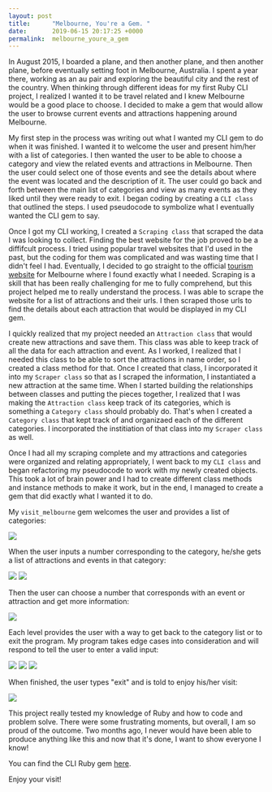 ```yaml
---
layout: post
title:      "Melbourne, You're a Gem. "
date:       2019-06-15 20:17:25 +0000
permalink:  melbourne_youre_a_gem
---
```



In August 2015, I boarded a plane, and then another plane, and then another plane, before eventually setting foot in Melbourne, Australia. I spent a year there, working as an au pair and exploring the beautiful city and the rest of the country. When thinking through different ideas for my first Ruby CLI project, I realized I wanted it to be travel related and I knew Melbourne would be a good place to choose. I decided to make a gem that would allow the user to browse current events and attractions happening around Melbourne. 

My first step in the process was writing out what I wanted my CLI gem to do when it was finished. I wanted it to welcome the user and present him/her with a list of categories. I then wanted the user to be able to choose a category and view the related events and attractions in Melbourne. Then the user could select one of those events and see the details about where the event was located and the description of it. The user could go back and forth between the main list of categories and view as many events as they liked until they were ready to exit. I began coding by creating a `CLI class` that outlined the steps. I used pseudocode to symbolize what I eventually wanted the CLI gem to say. 

Once I got my CLI working, I created a `Scraping class` that scraped the data I was looking to collect. Finding the best website for the job proved to be a diffifcult process. I tried using popular travel websites that I'd used in the past, but the coding for them was complicated and was wasting time that I didn't feel I had. Eventually, I decided to go straight to the official [tourism website](http://https://www.visitmelbourne.com/regions/melbourne/things-to-do) for Melbourne where I found exactly what I needed. Scraping is a skill that has been really challenging for me to fully comprehend, but this project helped me to really understand the process. I was able to scrape the website for a list of attractions and their urls. I then scraped those urls to find the details about each attraction that would be displayed in my CLI gem. 

I quickly realized that my project needed an `Attraction class` that would create new attractions and save them. This class was able to keep track of all the data for each attraction and event. As I worked, I realized that I needed this class to be able to sort the attractions in name order, so I created a class method for that. Once I created that class, I incorporated it into my `Scraper class` so that as I scraped the information, I instantiated a new attraction at the same time. When I started building the relationships between classes and putting the pieces together, I  realized that I was making the `Attraction class` keep track of its categories, which is something a `Category class` should probably do.  That's when I created a `Category class` that kept track of and organizaed each of the different categories. I incorporated the institiation of that class into my `Scraper class` as well.

Once I had all my scraping complete and my attractions and categories were organized and relating appropriately, I went back to my `CLI class` and began refactoring my pseudocode to work with my newly created objects. This took a lot of brain power and I had to create different class methods and instance methods to make it work, but in the end, I managed to create a gem that did exactly what I wanted it to do. 

My `visit_melbourne` gem welcomes the user and provides a list of categories: 

![](https://i.imgur.com/aVW0rU7.png)

When the user inputs a number corresponding to the category, he/she gets a list of attractions and events in that category: 

![](https://imgur.com/qK6vekn.png)
![](https://imgur.com/FwVKVBQ.png)

Then the user can choose a number that corresponds with an event or attraction and get more information: 

![](https://i.imgur.com/FDzDbxc.png)

Each level provides the user with a way to get back to the category list or to exit the program. My program takes edge cases into consideration and will respond to tell the user to enter a valid input: 

![](https://i.imgur.com/Ft16T11.png)
![](https://i.imgur.com/zz6H1b1.png)
![](https://i.imgur.com/mfeMiSP.png)

When finished, the user types "exit" and is told to enjoy his/her visit: 

![](https://i.imgur.com/0Wk0X1k.png)


This project really tested my knowledge of Ruby and how to code and problem solve. There were some frustrating moments, but overall, I am so proud of the outcome. Two months ago, I never would have been able to produce anything like this and now that it's done, I want to show everyone I know! 

You can find the CLI Ruby gem [here](https://github.com/joannayhs/Melbourne-Visit).

Enjoy your visit! 


